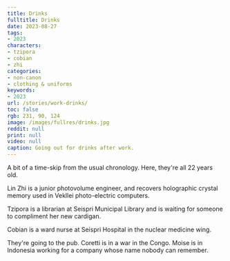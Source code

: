```yaml
---
title: Drinks
fulltitle: Drinks
date: 2023-08-27
tags:
- 2023
characters:
- tzipora
- cobian
- zhi
categories:
- non-canon
- clothing & uniforms
keywords:
- 2023
url: /stories/work-drinks/
toc: false
rgb: 231, 90, 124
image: /images/fullres/drinks.jpg
reddit: null
print: null
video: null
caption: Going out for drinks after work.
---
```

A bit of a time-skip from the usual chronology. Here, they're all 22 years old.

Lin Zhi is a junior photovolume engineer, and recovers holographic crystal memory used in Vekllei photo-electric computers.

Tzipora is a librarian at Seispri Municipal Library and is waiting for someone to compliment her new cardigan.

Cobian is a ward nurse at Seispri Hospital in the nuclear medicine wing.

They're going to the pub. Coretti is in a war in the Congo. Moise is in Indonesia working for a company whose name nobody can remember.